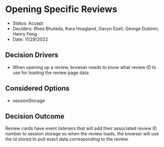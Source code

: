 # Opening Specific Reviews

-   Status: Accept
-   Deciders: Rhea Bhutada, Kara Hoagland, Gavyn Ezell, George Dubinin, Henry Feng
-   Date: 11/29/2022

## Decision Drivers

-   When opening up a review, browser needs to know what review ID to use for loading the review page data

## Considered Options

-   sessionStorage

## Decision Outcome

Review cards have event listeners that will add their associated review ID number to session storage so
when the review loads, the browser will use the id stored to pull exact data corresponding to the review.
